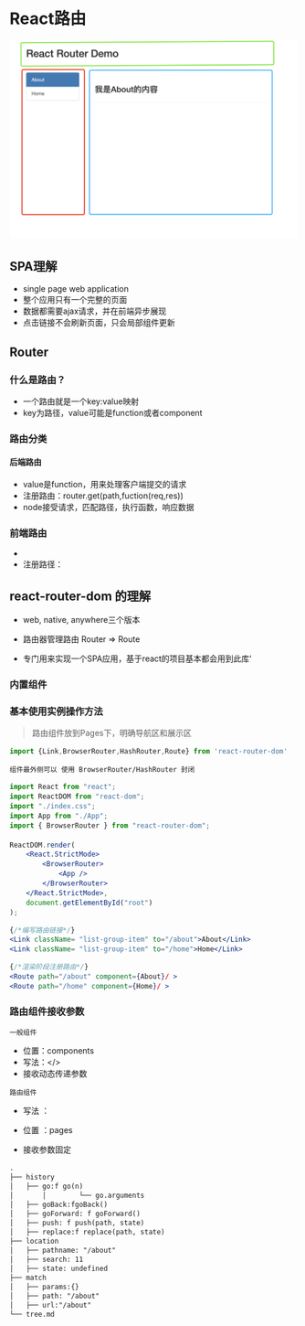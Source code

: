 # React路由



![image-20210328010149803](https://raw.githubusercontent.com/zbsilent/imag/main/rootimage-20210328010149803.png)





## SPA理解



- single page web application
- 整个应用只有一个完整的页面
- 数据都需要ajax请求，并在前端异步展现
- 点击链接不会刷新页面，只会局部组件更新



## Router



### 什么是路由？

- 一个路由就是一个key:value映射
- key为路径，value可能是function或者component



### 路由分类

#### 后端路由

- value是function，用来处理客户端提交的请求
- 注册路由：router.get(path,fuction(req,res))
-  node接受请求，匹配路径，执行函数，响应数据

### 前端路由

- 
- 注册路径：<Route path='/test' component={Test}>



## react-router-dom 的理解

- web, native, anywhere三个版本
- 路由器管理路由 Router => Route

- 专门用来实现一个SPA应用，基于react的项目基本都会用到此库‘



### 内置组件 

### 基本使用实例操作方法



> 路由组件放到Pages下，明确导航区和展示区

```jsx
import {Link,BrowserRouter,HashRouter,Route} from 'react-router-dom'
```



`组件最外侧可以 使用 BrowserRouter/HashRouter 封闭`

```jsx
import React from "react";
import ReactDOM from "react-dom";
import "./index.css";
import App from "./App";
import { BrowserRouter } from "react-router-dom";

ReactDOM.render(
	<React.StrictMode>
		<BrowserRouter>
			<App />
		</BrowserRouter>
	</React.StrictMode>,
	document.getElementById("root")
);
```



```jsx
{/*编写路由链接*/}
<Link className= "list-group-item" to="/about">About</Link>
<Link className= "list-group-item" to="/home">Home</Link>
```



```jsx
{/*渲染阶段注册路由*/}
<Route path="/about" component={About}/ >
<Route path="/home" component={Home}/ >
```



### 路由组件接收参数



`一般组件`

- 位置：components
- 写法：</>
- 接收动态传递参数

`路由组件` 

- 写法 ：<Route path="/about" component={About}/ > 

- 位置 ：pages

- 接收参数固定 


```
.
├── history
│   ├── go:f go(n)
│		│		 └── go.arguments
│ 	├── goBack:fgoBack()
│ 	├── goForward: f goForward()
│ 	├── push: f push(path, state)
│ 	├── replace:f replace(path, state)
├── location
│   ├── pathname: "/about"
│   ├── search: 11
│   ├── state: undefined
├── match
│   ├── params:{}
│   ├── path: "/about"
│   ├── url:"/about"
└── tree.md
```







